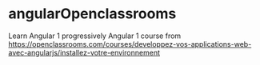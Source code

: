 # angularOpenclassrooms
Learn Angular 1 progressively
Angular 1 course from https://openclassrooms.com/courses/developpez-vos-applications-web-avec-angularjs/installez-votre-environnement
